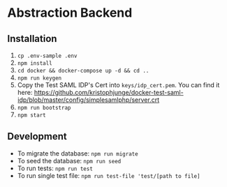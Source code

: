 # Abstraction Backend

## Installation

1. `cp .env-sample .env`
2. `npm install`
3. `cd docker && docker-compose up -d && cd ..`
4. `npm run keygen`
5. Copy the Test SAML IDP's Cert into `keys/idp_cert.pem`. You can find it here: https://github.com/kristophjunge/docker-test-saml-idp/blob/master/config/simplesamlphp/server.crt
6. `npm run bootstrap`
7. `npm start`

## Development

- To migrate the database: `npm run migrate`
- To seed the database: `npm run seed`
- To run tests: `npm run test`
- To run single test file:  `npm run test-file 'test/[path to file]`
